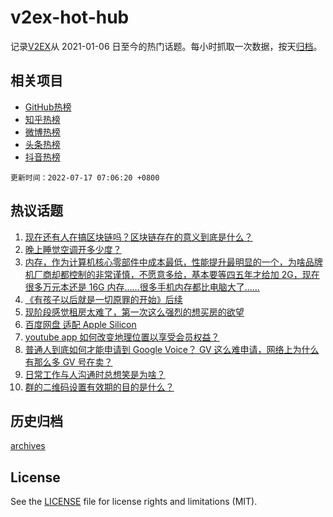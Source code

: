 # v2ex-hot-hub

 记录[V2EX](https://www.v2ex.com/)从 2021-01-06 日至今的热门话题。每小时抓取一次数据，按天[归档](archives)。
 
 ## 相关项目

- [GitHub热榜](https://github.com/snaildev/github-hot-hub)
- [知乎热榜](https://github.com/snaildev/zhihu-hot-hub)
- [微博热榜](https://github.com/snaildev/weibo-hot-hub)
- [头条热榜](https://github.com/snaildev/toutiao-hot-hub)
- [抖音热榜](https://github.com/snaildev/douyin-hot-hub)


 `更新时间：2022-07-17 07:06:20 +0800`

## 热议话题

1. [现在还有人在搞区块链吗？区块链存在的意义到底是什么？](https://www.v2ex.com/t/866604)
1. [晚上睡觉空调开多少度？](https://www.v2ex.com/t/866631)
1. [内存，作为计算机核心零部件中成本最低，性能提升最明显的一个，为啥品牌机厂商却都控制的非常谨慎，不愿意多给，基本要等四五年才给加 2G，现在很多万元本还是 16G 内存……很多手机内存都比电脑大了……](https://www.v2ex.com/t/866572)
1. [《有孩子以后就是一切原罪的开始》后续](https://www.v2ex.com/t/866562)
1. [现阶段感觉租房太难了，第一次这么强烈的想买房的欲望](https://www.v2ex.com/t/866648)
1. [百度网盘 适配 Apple Silicon](https://www.v2ex.com/t/866574)
1. [youtube app 如何改变地理位置以享受会员权益？](https://www.v2ex.com/t/866565)
1. [普通人到底如何才能申请到 Google Voice？ GV 这么难申请，网络上为什么有那么多 GV 号在卖？](https://www.v2ex.com/t/866625)
1. [日常工作与人沟通时总想笑是为啥？](https://www.v2ex.com/t/866577)
1. [群的二维码设置有效期的目的是什么？](https://www.v2ex.com/t/866644)

## 历史归档

[archives](archives)

## License

See the [LICENSE](LICENSE) file for license rights and limitations (MIT).
